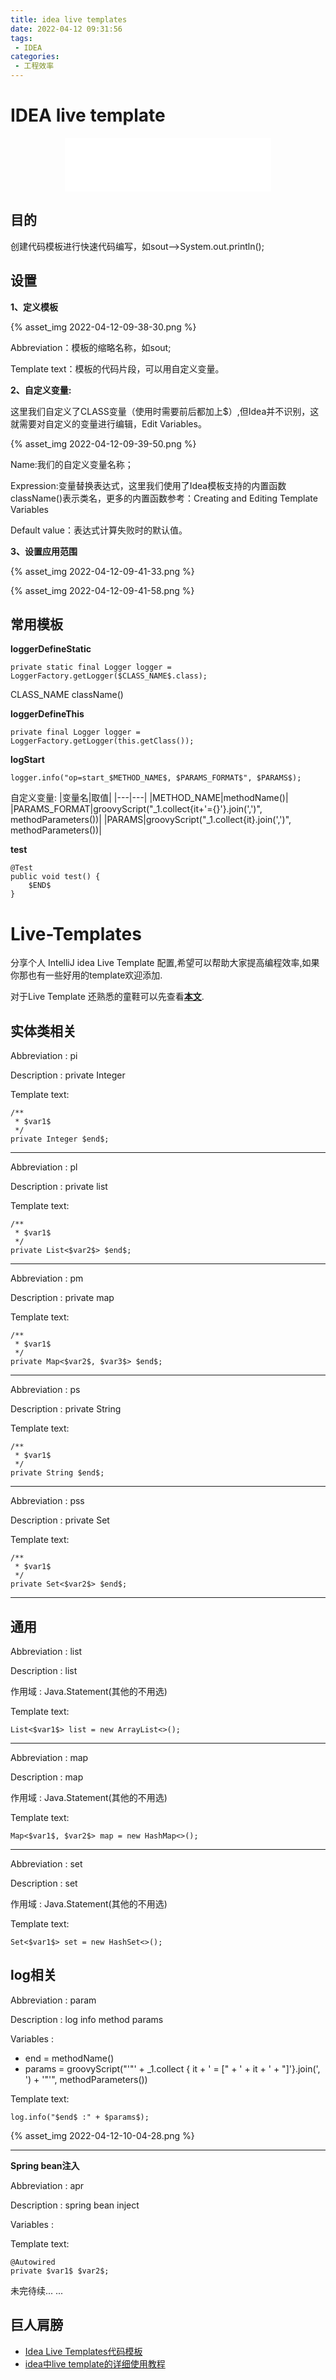```yaml
---
title: idea live templates 
date: 2022-04-12 09:31:56
tags:
 - IDEA
categories:
 - 工程效率
---
```


# IDEA live template

<center>
<iframe frameborder="no" border="0" marginwidth="0" marginheight="0" width=330 height=86 src="//music.163.com/outchain/player?type=2&id=65778&auto=1&height=66"></iframe></center>

## 目的

创建代码模板进行快速代码编写，如sout-->System.out.println();

## 设置

**1、定义模板**

{% asset_img 2022-04-12-09-38-30.png %}


Abbreviation：模板的缩略名称，如sout;

Template text：模板的代码片段，可以用自定义变量。

**2、自定义变量:**

这里我们自定义了CLASS变量（使用时需要前后都加上$）,但Idea并不识别，这就需要对自定义的变量进行编辑，Edit Variables。

{% asset_img 2022-04-12-09-39-50.png %}

Name:我们的自定义变量名称；

Expression:变量替换表达式，这里我们使用了Idea模板支持的内置函数className()表示类名，更多的内置函数参考：Creating and Editing Template Variables

Default value：表达式计算失败时的默认值。

**3、设置应用范围**

{% asset_img 2022-04-12-09-41-33.png %}


{% asset_img 2022-04-12-09-41-58.png %}


## 常用模板

**loggerDefineStatic**

```
private static final Logger logger = LoggerFactory.getLogger($CLASS_NAME$.class);
```

CLASS_NAME  className()

**loggerDefineThis**

```
private final Logger logger = LoggerFactory.getLogger(this.getClass());
```

**logStart**

```
logger.info("op=start_$METHOD_NAME$, $PARAMS_FORMAT$", $PARAMS$);
```

自定义变量:
|变量名|取值|
|---|---|
|METHOD_NAME|methodName()|
|PARAMS_FORMAT|groovyScript("_1.collect{it+'={}'}.join(',')", methodParameters())|
|PARAMS|groovyScript("_1.collect{it}.join(',')", methodParameters())|

**test**

```
@Test
public void test() {
    $END$
}
```

# Live-Templates
分享个人 IntelliJ idea Live Template 配置,希望可以帮助大家提高编程效率,如果你那也有一些好用的template欢迎添加.

对于Live Template 还熟悉的童鞋可以先查看[**本文**](http://blog.xiaohansong.com/2017/03/17/idea-live-templates/).
## 实体类相关

Abbreviation : pi

Description : private Integer

Template text:
```
/**
 * $var1$
 */
private Integer $end$;

```
****
Abbreviation : pl

Description : private list

Template text:
```
/**
 * $var1$
 */
private List<$var2$> $end$;

```
****
Abbreviation : pm

Description : private map

Template text:
```
/**
 * $var1$
 */
private Map<$var2$, $var3$> $end$;

```
****
Abbreviation : ps

Description : private String

Template text:
```
/**
 * $var1$
 */
private String $end$;

```
****
Abbreviation : pss

Description : private Set

Template text:
```
/**
 * $var1$
 */
private Set<$var2$> $end$;

```
****
## 通用

Abbreviation : list

Description : list

作用域 : Java.Statement(其他的不用选)

Template text:
```
List<$var1$> list = new ArrayList<>();

```
****
Abbreviation : map

Description : map

作用域 : Java.Statement(其他的不用选)

Template text:
```
Map<$var1$, $var2$> map = new HashMap<>();

```
****

Abbreviation : set

Description : set

作用域 : Java.Statement(其他的不用选)

Template text:
```
Set<$var1$> set = new HashSet<>();

```

## log相关

Abbreviation : param

Description : log info method params

Variables : 

+ end = methodName()
+ params = groovyScript("'\"' + _1.collect { it + ' = [\" + ' + it + ' + \"]'}.join(', ') + '\"'", methodParameters())

Template text:
```
log.info("$end$ :" + $params$);

```

{% asset_img 2022-04-12-10-04-28.png %}

 ***

**Spring bean注入**

Abbreviation : apr

Description : spring bean inject 

Variables : 


Template text:
```
@Autowired
private $var1$ $var2$;

```

未完待续... ...


## 巨人肩膀

- [Idea Live Templates代码模板](https://www.cnblogs.com/cxxjohnson/p/8909420.html)
- [idea中live template的详细使用教程](https://www.jianshu.com/p/3974df6572af)
